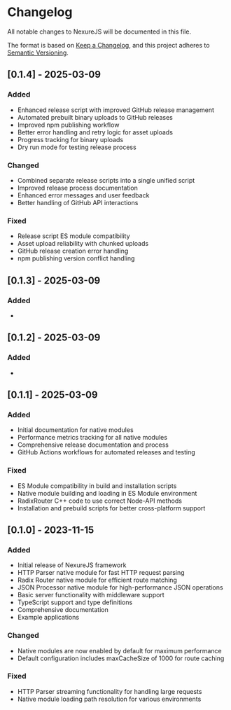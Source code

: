 # Changelog

All notable changes to NexureJS will be documented in this file.

The format is based on [Keep a Changelog](https://keepachangelog.com/en/1.0.0/),
and this project adheres to [Semantic Versioning](https://semver.org/spec/v2.0.0.html).

## [0.1.4] - 2025-03-09

### Added

- Enhanced release script with improved GitHub release management
- Automated prebuilt binary uploads to GitHub releases
- Improved npm publishing workflow
- Better error handling and retry logic for asset uploads
- Progress tracking for binary uploads
- Dry run mode for testing release process

### Changed

- Combined separate release scripts into a single unified script
- Improved release process documentation
- Enhanced error messages and user feedback
- Better handling of GitHub API interactions

### Fixed

- Release script ES module compatibility
- Asset upload reliability with chunked uploads
- GitHub release creation error handling
- npm publishing version conflict handling

## [0.1.3] - 2025-03-09

### Added

-

## [0.1.2] - 2025-03-09

### Added

-

## [0.1.1] - 2025-03-09

### Added

- Initial documentation for native modules
- Performance metrics tracking for all native modules
- Comprehensive release documentation and process
- GitHub Actions workflows for automated releases and testing

### Fixed

- ES Module compatibility in build and installation scripts
- Native module building and loading in ES Module environment
- RadixRouter C++ code to use correct Node-API methods
- Installation and prebuild scripts for better cross-platform support

## [0.1.0] - 2023-11-15

### Added

- Initial release of NexureJS framework
- HTTP Parser native module for fast HTTP request parsing
- Radix Router native module for efficient route matching
- JSON Processor native module for high-performance JSON operations
- Basic server functionality with middleware support
- TypeScript support and type definitions
- Comprehensive documentation
- Example applications

### Changed

- Native modules are now enabled by default for maximum performance
- Default configuration includes maxCacheSize of 1000 for route caching

### Fixed

- HTTP Parser streaming functionality for handling large requests
- Native module loading path resolution for various environments
